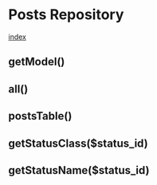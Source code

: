 # Posts Repository
 
 [index](../../index.md)
 
 ## getModel()
 >
 
 ## all()
 >
 
 ## postsTable()
 >
 
 ## getStatusClass($status_id)
 >
 
 ## getStatusName($status_id)
 >
